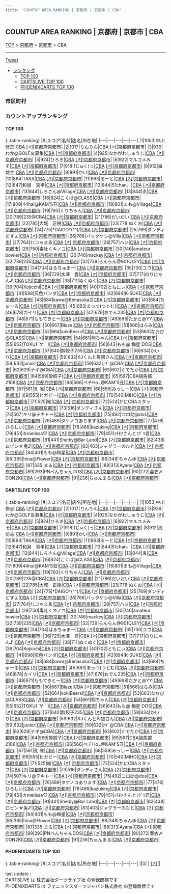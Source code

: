 ```yaml
---
title: 'COUNTUP AREA RANKING | 京都府 | 京都市 | CBA'
---
```

## COUNTUP AREA RANKING | 京都府 | 京都市 | CBA

[TOP](/darts/rank/) > [京都府](/darts/rank/京都府/) > [京都市](/darts/rank/京都府/京都市/) > CBA

___

<a href="https://twitter.com/share?ref_src=twsrc%5Etfw" data-text="COUNTUP AREA RANKING | 京都府京都市CBA" class="twitter-share-button" data-hashtags="DARTSLIVE,PHOENIXDARTS,darts,ダーツ" data-show-count="false">Tweet</a>

* [ランキング](#カウントアップランキング)
    * [TOP 100](#top-100)
    * [DARTSLIVE TOP 100](#dartslive-top-100)
    * [PHOENIXDARTS TOP 100](#phoenixdarts-top-100)

### 市区町村

<ul>

</ul>

### カウントアップランキング

#### TOP 100



{:.table-ranking}
|#|スコア|名前|店名|所在地|
|---|---|---|---|---|
|1|1053|<span class="rank-name-dl">中川 修志</span>|<a href="/darts/rank/shops/2d6b87e935e2f3265f9f3321c1147265.html">CBA</a> <a href="https://search.dartslive.com/jp/shop/2d6b87e935e2f3265f9f3321c1147265">[↗]</a>|<a href="/darts/rank/京都府/京都市">京都府京都市</a>|
|2|1017|<span class="rank-name-dl">りんりん</span>|<a href="/darts/rank/shops/2d6b87e935e2f3265f9f3321c1147265.html">CBA</a> <a href="https://search.dartslive.com/jp/shop/2d6b87e935e2f3265f9f3321c1147265">[↗]</a>|<a href="/darts/rank/京都府/京都市">京都府京都市</a>|
|3|939|<span class="rank-name-dl">わか@GOLF友募集</span>|<a href="/darts/rank/shops/2d6b87e935e2f3265f9f3321c1147265.html">CBA</a> <a href="https://search.dartslive.com/jp/shop/2d6b87e935e2f3265f9f3321c1147265">[↗]</a>|<a href="/darts/rank/京都府/京都市">京都府京都市</a>|
|4|925|<span class="rank-name-dl">なかがわしゅうじ</span>|<a href="/darts/rank/shops/2d6b87e935e2f3265f9f3321c1147265.html">CBA</a> <a href="https://search.dartslive.com/jp/shop/2d6b87e935e2f3265f9f3321c1147265">[↗]</a>|<a href="/darts/rank/京都府/京都市">京都府京都市</a>|
|5|924|<span class="rank-name-dl">ひろき</span>|<a href="/darts/rank/shops/2d6b87e935e2f3265f9f3321c1147265.html">CBA</a> <a href="https://search.dartslive.com/jp/shop/2d6b87e935e2f3265f9f3321c1147265">[↗]</a>|<a href="/darts/rank/京都府/京都市">京都府京都市</a>|
|6|922|<span class="rank-name-dl">マルコメみそ</span>|<a href="/darts/rank/shops/2d6b87e935e2f3265f9f3321c1147265.html">CBA</a> <a href="https://search.dartslive.com/jp/shop/2d6b87e935e2f3265f9f3321c1147265">[↗]</a>|<a href="/darts/rank/京都府/京都市">京都府京都市</a>|
|7|918|<span class="rank-name-dl">(じωく)っ</span>|<a href="/darts/rank/shops/2d6b87e935e2f3265f9f3321c1147265.html">CBA</a> <a href="https://search.dartslive.com/jp/shop/2d6b87e935e2f3265f9f3321c1147265">[↗]</a>|<a href="/darts/rank/京都府/京都市">京都府京都市</a>|
|8|912|<span class="rank-name-dl">海坊主</span>|<a href="/darts/rank/shops/2d6b87e935e2f3265f9f3321c1147265.html">CBA</a> <a href="https://search.dartslive.com/jp/shop/2d6b87e935e2f3265f9f3321c1147265">[↗]</a>|<a href="/darts/rank/京都府/京都市">京都府京都市</a>|
|9|891|<span class="rank-name-dl">かい</span>|<a href="/darts/rank/shops/2d6b87e935e2f3265f9f3321c1147265.html">CBA</a> <a href="https://search.dartslive.com/jp/shop/2d6b87e935e2f3265f9f3321c1147265">[↗]</a>|<a href="/darts/rank/京都府/京都市">京都府京都市</a>|
|10|864|<span class="rank-name-dl">TAKA</span>|<a href="/darts/rank/shops/2d6b87e935e2f3265f9f3321c1147265.html">CBA</a> <a href="https://search.dartslive.com/jp/shop/2d6b87e935e2f3265f9f3321c1147265">[↗]</a>|<a href="/darts/rank/京都府/京都市">京都府京都市</a>|
|11|863|<span class="rank-name-dl">るーと</span>|<a href="/darts/rank/shops/2d6b87e935e2f3265f9f3321c1147265.html">CBA</a> <a href="https://search.dartslive.com/jp/shop/2d6b87e935e2f3265f9f3321c1147265">[↗]</a>|<a href="/darts/rank/京都府/京都市">京都府京都市</a>|
|12|847|<span class="rank-name-dl">和泉　真平</span>|<a href="/darts/rank/shops/2d6b87e935e2f3265f9f3321c1147265.html">CBA</a> <a href="https://search.dartslive.com/jp/shop/2d6b87e935e2f3265f9f3321c1147265">[↗]</a>|<a href="/darts/rank/京都府/京都市">京都府京都市</a>|
|13|844|<span class="rank-name-dl">51chan。</span>|<a href="/darts/rank/shops/2d6b87e935e2f3265f9f3321c1147265.html">CBA</a> <a href="https://search.dartslive.com/jp/shop/2d6b87e935e2f3265f9f3321c1147265">[↗]</a>|<a href="/darts/rank/京都府/京都市">京都府京都市</a>|
|13|844|<span class="rank-name-dl">しろさん@Village</span>|<a href="/darts/rank/shops/2d6b87e935e2f3265f9f3321c1147265.html">CBA</a> <a href="https://search.dartslive.com/jp/shop/2d6b87e935e2f3265f9f3321c1147265">[↗]</a>|<a href="/darts/rank/京都府/京都市">京都府京都市</a>|
|13|844|<span class="rank-name-dl">ゑ</span>|<a href="/darts/rank/shops/2d6b87e935e2f3265f9f3321c1147265.html">CBA</a> <a href="https://search.dartslive.com/jp/shop/2d6b87e935e2f3265f9f3321c1147265">[↗]</a>|<a href="/darts/rank/京都府/京都市">京都府京都市</a>|
|16|824|<span class="rank-name-dl">こくば@CLASS</span>|<a href="/darts/rank/shops/2d6b87e935e2f3265f9f3321c1147265.html">CBA</a> <a href="https://search.dartslive.com/jp/shop/2d6b87e935e2f3265f9f3321c1147265">[↗]</a>|<a href="/darts/rank/京都府/京都市">京都府京都市</a>|
|17|809|<span class="rank-name-dl">44hal@KAM&#x27;S丑</span>|<a href="/darts/rank/shops/2d6b87e935e2f3265f9f3321c1147265.html">CBA</a> <a href="https://search.dartslive.com/jp/shop/2d6b87e935e2f3265f9f3321c1147265">[↗]</a>|<a href="/darts/rank/京都府/京都市">京都府京都市</a>|
|18|801|<span class="rank-name-dl">まも@Village</span>|<a href="/darts/rank/shops/2d6b87e935e2f3265f9f3321c1147265.html">CBA</a> <a href="https://search.dartslive.com/jp/shop/2d6b87e935e2f3265f9f3321c1147265">[↗]</a>|<a href="/darts/rank/京都府/京都市">京都府京都市</a>|
|19|793|<span class="rank-name-dl">くりちゃん</span>|<a href="/darts/rank/shops/2d6b87e935e2f3265f9f3321c1147265.html">CBA</a> <a href="https://search.dartslive.com/jp/shop/2d6b87e935e2f3265f9f3321c1147265">[↗]</a>|<a href="/darts/rank/京都府/京都市">京都府京都市</a>|
|20|789|<span class="rank-name-dl">235@CBA</span>|<a href="/darts/rank/shops/2d6b87e935e2f3265f9f3321c1147265.html">CBA</a> <a href="https://search.dartslive.com/jp/shop/2d6b87e935e2f3265f9f3321c1147265">[↗]</a>|<a href="/darts/rank/京都府/京都市">京都府京都市</a>|
|21|786|<span class="rank-name-dl">だいだい</span>|<a href="/darts/rank/shops/2d6b87e935e2f3265f9f3321c1147265.html">CBA</a> <a href="https://search.dartslive.com/jp/shop/2d6b87e935e2f3265f9f3321c1147265">[↗]</a>|<a href="/darts/rank/京都府/京都市">京都府京都市</a>|
|22|785|<span class="rank-name-dl">大城　正樹</span>|<a href="/darts/rank/shops/2d6b87e935e2f3265f9f3321c1147265.html">CBA</a> <a href="https://search.dartslive.com/jp/shop/2d6b87e935e2f3265f9f3321c1147265">[↗]</a>|<a href="/darts/rank/京都府/京都市">京都府京都市</a>|
|23|778|<span class="rank-name-dl">ぬくお</span>|<a href="/darts/rank/shops/2d6b87e935e2f3265f9f3321c1147265.html">CBA</a> <a href="https://search.dartslive.com/jp/shop/2d6b87e935e2f3265f9f3321c1147265">[↗]</a>|<a href="/darts/rank/京都府/京都市">京都府京都市</a>|
|24|775|<span class="rank-name-dl">†DAIGO†(^^)/</span>|<a href="/darts/rank/shops/2d6b87e935e2f3265f9f3321c1147265.html">CBA</a> <a href="https://search.dartslive.com/jp/shop/2d6b87e935e2f3265f9f3321c1147265">[↗]</a>|<a href="/darts/rank/京都府/京都市">京都府京都市</a>|
|25|769|<span class="rank-name-dl">ダンディどすぇ</span>|<a href="/darts/rank/shops/2d6b87e935e2f3265f9f3321c1147265.html">CBA</a> <a href="https://search.dartslive.com/jp/shop/2d6b87e935e2f3265f9f3321c1147265">[↗]</a>|<a href="/darts/rank/京都府/京都市">京都府京都市</a>|
|26|768|<span class="rank-name-dl">バッタケシ@Villa</span>|<a href="/darts/rank/shops/2d6b87e935e2f3265f9f3321c1147265.html">CBA</a> <a href="https://search.dartslive.com/jp/shop/2d6b87e935e2f3265f9f3321c1147265">[↗]</a>|<a href="/darts/rank/京都府/京都市">京都府京都市</a>|
|27|764|<span class="rank-name-dl">ﾅﾆ⊃ゃまゑ</span>|<a href="/darts/rank/shops/2d6b87e935e2f3265f9f3321c1147265.html">CBA</a> <a href="https://search.dartslive.com/jp/shop/2d6b87e935e2f3265f9f3321c1147265">[↗]</a>|<a href="/darts/rank/京都府/京都市">京都府京都市</a>|
|28|757|<span class="rank-name-dl">ハジ</span>|<a href="/darts/rank/shops/2d6b87e935e2f3265f9f3321c1147265.html">CBA</a> <a href="https://search.dartslive.com/jp/shop/2d6b87e935e2f3265f9f3321c1147265">[↗]</a>|<a href="/darts/rank/京都府/京都市">京都府京都市</a>|
|29|750|<span class="rank-name-dl">毒吐くキノコ</span>|<a href="/darts/rank/shops/2d6b87e935e2f3265f9f3321c1147265.html">CBA</a> <a href="https://search.dartslive.com/jp/shop/2d6b87e935e2f3265f9f3321c1147265">[↗]</a>|<a href="/darts/rank/京都府/京都市">京都府京都市</a>|
|30|746|<span class="rank-name-dl">amateur bowler</span>|<a href="/darts/rank/shops/2d6b87e935e2f3265f9f3321c1147265.html">CBA</a> <a href="https://search.dartslive.com/jp/shop/2d6b87e935e2f3265f9f3321c1147265">[↗]</a>|<a href="/darts/rank/京都府/京都市">京都府京都市</a>|
|30|746|<span class="rank-name-dl">mackey</span>|<a href="/darts/rank/shops/2d6b87e935e2f3265f9f3321c1147265.html">CBA</a> <a href="https://search.dartslive.com/jp/shop/2d6b87e935e2f3265f9f3321c1147265">[↗]</a>|<a href="/darts/rank/京都府/京都市">京都府京都市</a>|
|32|739|<span class="rank-name-dl">235</span>|<a href="/darts/rank/shops/2d6b87e935e2f3265f9f3321c1147265.html">CBA</a> <a href="https://search.dartslive.com/jp/shop/2d6b87e935e2f3265f9f3321c1147265">[↗]</a>|<a href="/darts/rank/京都府/京都市">京都府京都市</a>|
|32|739|<span class="rank-name-dl">らんらん@901QLEY</span>|<a href="/darts/rank/shops/2d6b87e935e2f3265f9f3321c1147265.html">CBA</a> <a href="https://search.dartslive.com/jp/shop/2d6b87e935e2f3265f9f3321c1147265">[↗]</a>|<a href="/darts/rank/京都府/京都市">京都府京都市</a>|
|34|734|<span class="rank-name-dl">はるちゅまー</span>|<a href="/darts/rank/shops/2d6b87e935e2f3265f9f3321c1147265.html">CBA</a> <a href="https://search.dartslive.com/jp/shop/2d6b87e935e2f3265f9f3321c1147265">[↗]</a>|<a href="/darts/rank/京都府/京都市">京都府京都市</a>|
|35|730|<span class="rank-name-dl">ユウ</span>|<a href="/darts/rank/shops/2d6b87e935e2f3265f9f3321c1147265.html">CBA</a> <a href="https://search.dartslive.com/jp/shop/2d6b87e935e2f3265f9f3321c1147265">[↗]</a>|<a href="/darts/rank/京都府/京都市">京都府京都市</a>|
|36|729|<span class="rank-name-dl">水澤　豊</span>|<a href="/darts/rank/shops/2d6b87e935e2f3265f9f3321c1147265.html">CBA</a> <a href="https://search.dartslive.com/jp/shop/2d6b87e935e2f3265f9f3321c1147265">[↗]</a>|<a href="/darts/rank/京都府/京都市">京都府京都市</a>|
|37|717|<span class="rank-name-dl">のりにゃん♪</span>|<a href="/darts/rank/shops/2d6b87e935e2f3265f9f3321c1147265.html">CBA</a> <a href="https://search.dartslive.com/jp/shop/2d6b87e935e2f3265f9f3321c1147265">[↗]</a>|<a href="/darts/rank/京都府/京都市">京都府京都市</a>|
|38|711|<span class="rank-name-dl">ぬくぬく</span>|<a href="/darts/rank/shops/2d6b87e935e2f3265f9f3321c1147265.html">CBA</a> <a href="https://search.dartslive.com/jp/shop/2d6b87e935e2f3265f9f3321c1147265">[↗]</a>|<a href="/darts/rank/京都府/京都市">京都府京都市</a>|
|39|704|<span class="rank-name-dl">Kojicchi</span>|<a href="/darts/rank/shops/2d6b87e935e2f3265f9f3321c1147265.html">CBA</a> <a href="https://search.dartslive.com/jp/shop/2d6b87e935e2f3265f9f3321c1147265">[↗]</a>|<a href="/darts/rank/京都府/京都市">京都府京都市</a>|
|40|702|<span class="rank-name-dl">ともにぃ</span>|<a href="/darts/rank/shops/2d6b87e935e2f3265f9f3321c1147265.html">CBA</a> <a href="https://search.dartslive.com/jp/shop/2d6b87e935e2f3265f9f3321c1147265">[↗]</a>|<a href="/darts/rank/京都府/京都市">京都府京都市</a>|
|41|698|<span class="rank-name-dl">灰色パンダ</span>|<a href="/darts/rank/shops/2d6b87e935e2f3265f9f3321c1147265.html">CBA</a> <a href="https://search.dartslive.com/jp/shop/2d6b87e935e2f3265f9f3321c1147265">[↗]</a>|<a href="/darts/rank/京都府/京都市">京都府京都市</a>|
|42|694|<span class="rank-name-dl">K-SUKE</span>|<a href="/darts/rank/shops/2d6b87e935e2f3265f9f3321c1147265.html">CBA</a> <a href="https://search.dartslive.com/jp/shop/2d6b87e935e2f3265f9f3321c1147265">[↗]</a>|<a href="/darts/rank/京都府/京都市">京都府京都市</a>|
|43|684|<span class="rank-name-dl">kawa@Benasuka2</span>|<a href="/darts/rank/shops/2d6b87e935e2f3265f9f3321c1147265.html">CBA</a> <a href="https://search.dartslive.com/jp/shop/2d6b87e935e2f3265f9f3321c1147265">[↗]</a>|<a href="/darts/rank/京都府/京都市">京都府京都市</a>|
|43|684|<span class="rank-name-dl">ちゅーる</span>|<a href="/darts/rank/shops/2d6b87e935e2f3265f9f3321c1147265.html">CBA</a> <a href="https://search.dartslive.com/jp/shop/2d6b87e935e2f3265f9f3321c1147265">[↗]</a>|<a href="/darts/rank/京都府/京都市">京都府京都市</a>|
|45|683|<span class="rank-name-dl">まっつ(つとむ)</span>|<a href="/darts/rank/shops/2d6b87e935e2f3265f9f3321c1147265.html">CBA</a> <a href="https://search.dartslive.com/jp/shop/2d6b87e935e2f3265f9f3321c1147265">[↗]</a>|<a href="/darts/rank/京都府/京都市">京都府京都市</a>|
|46|678|<span class="rank-name-dl">カイリ</span>|<a href="/darts/rank/shops/2d6b87e935e2f3265f9f3321c1147265.html">CBA</a> <a href="https://search.dartslive.com/jp/shop/2d6b87e935e2f3265f9f3321c1147265">[↗]</a>|<a href="/darts/rank/京都府/京都市">京都府京都市</a>|
|47|676|<span class="rank-name-dl">おでん235</span>|<a href="/darts/rank/shops/2d6b87e935e2f3265f9f3321c1147265.html">CBA</a> <a href="https://search.dartslive.com/jp/shop/2d6b87e935e2f3265f9f3321c1147265">[↗]</a>|<a href="/darts/rank/京都府/京都市">京都府京都市</a>|
|48|671|<span class="rank-name-dl">ももてきとー</span>|<a href="/darts/rank/shops/2d6b87e935e2f3265f9f3321c1147265.html">CBA</a> <a href="https://search.dartslive.com/jp/shop/2d6b87e935e2f3265f9f3321c1147265">[↗]</a>|<a href="/darts/rank/京都府/京都市">京都府京都市</a>|
|49|668|<span class="rank-name-dl">たかと@YY</span>|<a href="/darts/rank/shops/2d6b87e935e2f3265f9f3321c1147265.html">CBA</a> <a href="https://search.dartslive.com/jp/shop/2d6b87e935e2f3265f9f3321c1147265">[↗]</a>|<a href="/darts/rank/京都府/京都市">京都府京都市</a>|
|50|667|<span class="rank-name-dl">Blaze</span>|<a href="/darts/rank/shops/2d6b87e935e2f3265f9f3321c1147265.html">CBA</a> <a href="https://search.dartslive.com/jp/shop/2d6b87e935e2f3265f9f3321c1147265">[↗]</a>|<a href="/darts/rank/京都府/京都市">京都府京都市</a>|
|51|666|<span class="rank-name-dl">はらみ</span>|<a href="/darts/rank/shops/2d6b87e935e2f3265f9f3321c1147265.html">CBA</a> <a href="https://search.dartslive.com/jp/shop/2d6b87e935e2f3265f9f3321c1147265">[↗]</a>|<a href="/darts/rank/京都府/京都市">京都府京都市</a>|
|52|664|<span class="rank-name-dl">kokiBeers!</span>|<a href="/darts/rank/shops/2d6b87e935e2f3265f9f3321c1147265.html">CBA</a> <a href="https://search.dartslive.com/jp/shop/2d6b87e935e2f3265f9f3321c1147265">[↗]</a>|<a href="/darts/rank/京都府/京都市">京都府京都市</a>|
|53|663|<span class="rank-name-dl">なおぴ@CLASS</span>|<a href="/darts/rank/shops/2d6b87e935e2f3265f9f3321c1147265.html">CBA</a> <a href="https://search.dartslive.com/jp/shop/2d6b87e935e2f3265f9f3321c1147265">[↗]</a>|<a href="/darts/rank/京都府/京都市">京都府京都市</a>|
|54|661|<span class="rank-name-dl">翔ちゃん</span>|<a href="/darts/rank/shops/2d6b87e935e2f3265f9f3321c1147265.html">CBA</a> <a href="https://search.dartslive.com/jp/shop/2d6b87e935e2f3265f9f3321c1147265">[↗]</a>|<a href="/darts/rank/京都府/京都市">京都府京都市</a>|
|55|652|<span class="rank-name-dl">TOKU( ´∀｀)</span>|<a href="/darts/rank/shops/2d6b87e935e2f3265f9f3321c1147265.html">CBA</a> <a href="https://search.dartslive.com/jp/shop/2d6b87e935e2f3265f9f3321c1147265">[↗]</a>|<a href="/darts/rank/京都府/京都市">京都府京都市</a>|
|56|643|<span class="rank-name-dl">もも@ 梅星 DOS</span>|<a href="/darts/rank/shops/2d6b87e935e2f3265f9f3321c1147265.html">CBA</a> <a href="https://search.dartslive.com/jp/shop/2d6b87e935e2f3265f9f3321c1147265">[↗]</a>|<a href="/darts/rank/京都府/京都市">京都府京都市</a>|
|57|640|<span class="rank-name-dl">酔餃子235</span>|<a href="/darts/rank/shops/2d6b87e935e2f3265f9f3321c1147265.html">CBA</a> <a href="https://search.dartslive.com/jp/shop/2d6b87e935e2f3265f9f3321c1147265">[↗]</a>|<a href="/darts/rank/京都府/京都市">京都府京都市</a>|
|58|634|<span class="rank-name-dl">かいり</span>|<a href="/darts/rank/shops/2d6b87e935e2f3265f9f3321c1147265.html">CBA</a> <a href="https://search.dartslive.com/jp/shop/2d6b87e935e2f3265f9f3321c1147265">[↗]</a>|<a href="/darts/rank/京都府/京都市">京都府京都市</a>|
|59|632|<span class="rank-name-dl">KJくんと卑猥さん</span>|<a href="/darts/rank/shops/2d6b87e935e2f3265f9f3321c1147265.html">CBA</a> <a href="https://search.dartslive.com/jp/shop/2d6b87e935e2f3265f9f3321c1147265">[↗]</a>|<a href="/darts/rank/京都府/京都市">京都府京都市</a>|
|59|632|<span class="rank-name-dl">junior</span>|<a href="/darts/rank/shops/2d6b87e935e2f3265f9f3321c1147265.html">CBA</a> <a href="https://search.dartslive.com/jp/shop/2d6b87e935e2f3265f9f3321c1147265">[↗]</a>|<a href="/darts/rank/京都府/京都市">京都府京都市</a>|
|59|632|<span class="rank-name-dl">ﾅｷﾞ@CBA</span>|<a href="/darts/rank/shops/2d6b87e935e2f3265f9f3321c1147265.html">CBA</a> <a href="https://search.dartslive.com/jp/shop/2d6b87e935e2f3265f9f3321c1147265">[↗]</a>|<a href="/darts/rank/京都府/京都市">京都府京都市</a>|
|62|629|<span class="rank-name-dl">ナギ@CBA</span>|<a href="/darts/rank/shops/2d6b87e935e2f3265f9f3321c1147265.html">CBA</a> <a href="https://search.dartslive.com/jp/shop/2d6b87e935e2f3265f9f3321c1147265">[↗]</a>|<a href="/darts/rank/京都府/京都市">京都府京都市</a>|
|63|602|<span class="rank-name-dl">ぐでたか</span>|<a href="/darts/rank/shops/2d6b87e935e2f3265f9f3321c1147265.html">CBA</a> <a href="https://search.dartslive.com/jp/shop/2d6b87e935e2f3265f9f3321c1147265">[↗]</a>|<a href="/darts/rank/京都府/京都市">京都府京都市</a>|
|64|569|<span class="rank-name-dl">酔餃子</span>|<a href="/darts/rank/shops/2d6b87e935e2f3265f9f3321c1147265.html">CBA</a> <a href="https://search.dartslive.com/jp/shop/2d6b87e935e2f3265f9f3321c1147265">[↗]</a>|<a href="/darts/rank/京都府/京都市">京都府京都市</a>|
|65|567|<span class="rank-name-dl">CBA競馬部2106</span>|<a href="/darts/rank/shops/2d6b87e935e2f3265f9f3321c1147265.html">CBA</a> <a href="https://search.dartslive.com/jp/shop/2d6b87e935e2f3265f9f3321c1147265">[↗]</a>|<a href="/darts/rank/京都府/京都市">京都府京都市</a>|
|66|566|<span class="rank-name-dl">ペチHαL@KAM&#x27;S丑</span>|<a href="/darts/rank/shops/2d6b87e935e2f3265f9f3321c1147265.html">CBA</a> <a href="https://search.dartslive.com/jp/shop/2d6b87e935e2f3265f9f3321c1147265">[↗]</a>|<a href="/darts/rank/京都府/京都市">京都府京都市</a>|
|67|561|<span class="rank-name-dl">孔 雀</span>|<a href="/darts/rank/shops/2d6b87e935e2f3265f9f3321c1147265.html">CBA</a> <a href="https://search.dartslive.com/jp/shop/2d6b87e935e2f3265f9f3321c1147265">[↗]</a>|<a href="/darts/rank/京都府/京都市">京都府京都市</a>|
|68|559|<span class="rank-name-dl">みっしー</span>|<a href="/darts/rank/shops/2d6b87e935e2f3265f9f3321c1147265.html">CBA</a> <a href="https://search.dartslive.com/jp/shop/2d6b87e935e2f3265f9f3321c1147265">[↗]</a>|<a href="/darts/rank/京都府/京都市">京都府京都市</a>|
|69|555|<span class="rank-name-dl">ヒガピー</span>|<a href="/darts/rank/shops/2d6b87e935e2f3265f9f3321c1147265.html">CBA</a> <a href="https://search.dartslive.com/jp/shop/2d6b87e935e2f3265f9f3321c1147265">[↗]</a>|<a href="/darts/rank/京都府/京都市">京都府京都市</a>|
|70|540|<span class="rank-name-dl">MIHO</span>|<a href="/darts/rank/shops/2d6b87e935e2f3265f9f3321c1147265.html">CBA</a> <a href="https://search.dartslive.com/jp/shop/2d6b87e935e2f3265f9f3321c1147265">[↗]</a>|<a href="/darts/rank/京都府/京都市">京都府京都市</a>|
|71|525|<span class="rank-name-dl">絵</span>|<a href="/darts/rank/shops/2d6b87e935e2f3265f9f3321c1147265.html">CBA</a> <a href="https://search.dartslive.com/jp/shop/2d6b87e935e2f3265f9f3321c1147265">[↗]</a>|<a href="/darts/rank/京都府/京都市">京都府京都市</a>|
|72|524|<span class="rank-name-dl">かにCBAスタッフ</span>|<a href="/darts/rank/shops/2d6b87e935e2f3265f9f3321c1147265.html">CBA</a> <a href="https://search.dartslive.com/jp/shop/2d6b87e935e2f3265f9f3321c1147265">[↗]</a>|<a href="/darts/rank/京都府/京都市">京都府京都市</a>|
|73|516|<span class="rank-name-dl">ダンディさん</span>|<a href="/darts/rank/shops/2d6b87e935e2f3265f9f3321c1147265.html">CBA</a> <a href="https://search.dartslive.com/jp/shop/2d6b87e935e2f3265f9f3321c1147265">[↗]</a>|<a href="/darts/rank/京都府/京都市">京都府京都市</a>|
|74|507|<span class="rank-name-dl">キリ@テキトー</span>|<a href="/darts/rank/shops/2d6b87e935e2f3265f9f3321c1147265.html">CBA</a> <a href="https://search.dartslive.com/jp/shop/2d6b87e935e2f3265f9f3321c1147265">[↗]</a>|<a href="/darts/rank/京都府/京都市">京都府京都市</a>|
|75|492|<span class="rank-name-dl">コロ助@dos</span>|<a href="/darts/rank/shops/2d6b87e935e2f3265f9f3321c1147265.html">CBA</a> <a href="https://search.dartslive.com/jp/shop/2d6b87e935e2f3265f9f3321c1147265">[↗]</a>|<a href="/darts/rank/京都府/京都市">京都府京都市</a>|
|76|489|<span class="rank-name-dl">タケノコあります</span>|<a href="/darts/rank/shops/2d6b87e935e2f3265f9f3321c1147265.html">CBA</a> <a href="https://search.dartslive.com/jp/shop/2d6b87e935e2f3265f9f3321c1147265">[↗]</a>|<a href="/darts/rank/京都府/京都市">京都府京都市</a>|
|77|476|<span class="rank-name-dl">ひろしぃ</span>|<a href="/darts/rank/shops/2d6b87e935e2f3265f9f3321c1147265.html">CBA</a> <a href="https://search.dartslive.com/jp/shop/2d6b87e935e2f3265f9f3321c1147265">[↗]</a>|<a href="/darts/rank/京都府/京都市">京都府京都市</a>|
|78|466|<span class="rank-name-dl">kazuking</span>|<a href="/darts/rank/shops/2d6b87e935e2f3265f9f3321c1147265.html">CBA</a> <a href="https://search.dartslive.com/jp/shop/2d6b87e935e2f3265f9f3321c1147265">[↗]</a>|<a href="/darts/rank/京都府/京都市">京都府京都市</a>|
|79|451|<span class="rank-name-dl">☆melissa♡</span>|<a href="/darts/rank/shops/2d6b87e935e2f3265f9f3321c1147265.html">CBA</a> <a href="https://search.dartslive.com/jp/shop/2d6b87e935e2f3265f9f3321c1147265">[↗]</a>|<a href="/darts/rank/京都府/京都市">京都府京都市</a>|
|79|451|<span class="rank-name-dl">ｲﾁﾓﾂさんとﾌｸﾞﾘ君</span>|<a href="/darts/rank/shops/2d6b87e935e2f3265f9f3321c1147265.html">CBA</a> <a href="https://search.dartslive.com/jp/shop/2d6b87e935e2f3265f9f3321c1147265">[↗]</a>|<a href="/darts/rank/京都府/京都市">京都府京都市</a>|
|81|441|<span class="rank-name-dl">Shelby@Bar Land</span>|<a href="/darts/rank/shops/2d6b87e935e2f3265f9f3321c1147265.html">CBA</a> <a href="https://search.dartslive.com/jp/shop/2d6b87e935e2f3265f9f3321c1147265">[↗]</a>|<a href="/darts/rank/京都府/京都市">京都府京都市</a>|
|82|438|<span class="rank-name-dl">ロビン☆兎♪</span>|<a href="/darts/rank/shops/2d6b87e935e2f3265f9f3321c1147265.html">CBA</a> <a href="https://search.dartslive.com/jp/shop/2d6b87e935e2f3265f9f3321c1147265">[↗]</a>|<a href="/darts/rank/京都府/京都市">京都府京都市</a>|
|83|403|<span class="rank-name-dl">ジャグラーのひと</span>|<a href="/darts/rank/shops/2d6b87e935e2f3265f9f3321c1147265.html">CBA</a> <a href="https://search.dartslive.com/jp/shop/2d6b87e935e2f3265f9f3321c1147265">[↗]</a>|<a href="/darts/rank/京都府/京都市">京都府京都市</a>|
|84|401|<span class="rank-name-dl">もも@梅星</span>|<a href="/darts/rank/shops/2d6b87e935e2f3265f9f3321c1147265.html">CBA</a> <a href="https://search.dartslive.com/jp/shop/2d6b87e935e2f3265f9f3321c1147265">[↗]</a>|<a href="/darts/rank/京都府/京都市">京都府京都市</a>|
|85|365|<span class="rank-name-dl">hina@Flower</span>|<a href="/darts/rank/shops/2d6b87e935e2f3265f9f3321c1147265.html">CBA</a> <a href="https://search.dartslive.com/jp/shop/2d6b87e935e2f3265f9f3321c1147265">[↗]</a>|<a href="/darts/rank/京都府/京都市">京都府京都市</a>|
|86|348|<span class="rank-name-dl">ちゃんゆ</span>|<a href="/darts/rank/shops/2d6b87e935e2f3265f9f3321c1147265.html">CBA</a> <a href="https://search.dartslive.com/jp/shop/2d6b87e935e2f3265f9f3321c1147265">[↗]</a>|<a href="/darts/rank/京都府/京都市">京都府京都市</a>|
|87|335|<span class="rank-name-dl">まる</span>|<a href="/darts/rank/shops/2d6b87e935e2f3265f9f3321c1147265.html">CBA</a> <a href="https://search.dartslive.com/jp/shop/2d6b87e935e2f3265f9f3321c1147265">[↗]</a>|<a href="/darts/rank/京都府/京都市">京都府京都市</a>|
|88|313|<span class="rank-name-dl">Ayana</span>|<a href="/darts/rank/shops/2d6b87e935e2f3265f9f3321c1147265.html">CBA</a> <a href="https://search.dartslive.com/jp/shop/2d6b87e935e2f3265f9f3321c1147265">[↗]</a>|<a href="/darts/rank/京都府/京都市">京都府京都市</a>|
|89|293|<span class="rank-name-dl">PNぺんちゃんDOS</span>|<a href="/darts/rank/shops/2d6b87e935e2f3265f9f3321c1147265.html">CBA</a> <a href="https://search.dartslive.com/jp/shop/2d6b87e935e2f3265f9f3321c1147265">[↗]</a>|<a href="/darts/rank/京都府/京都市">京都府京都市</a>|
|90|272|<span class="rank-name-dl">亜衣〆DON2KI</span>|<a href="/darts/rank/shops/2d6b87e935e2f3265f9f3321c1147265.html">CBA</a> <a href="https://search.dartslive.com/jp/shop/2d6b87e935e2f3265f9f3321c1147265">[↗]</a>|<a href="/darts/rank/京都府/京都市">京都府京都市</a>|
|91|236|<span class="rank-name-dl">ちゅんまる</span>|<a href="/darts/rank/shops/2d6b87e935e2f3265f9f3321c1147265.html">CBA</a> <a href="https://search.dartslive.com/jp/shop/2d6b87e935e2f3265f9f3321c1147265">[↗]</a>|<a href="/darts/rank/京都府/京都市">京都府京都市</a>|


#### DARTSLIVE TOP 100



{:.table-ranking}
|#|スコア|名前|店名|所在地|
|---|---|---|---|---|
|1|1053|<span class="rank-name-dl">中川 修志</span>|<a href="/darts/rank/shops/2d6b87e935e2f3265f9f3321c1147265.html">CBA</a> <a href="https://search.dartslive.com/jp/shop/2d6b87e935e2f3265f9f3321c1147265">[↗]</a>|<a href="/darts/rank/京都府/京都市">京都府京都市</a>|
|2|1017|<span class="rank-name-dl">りんりん</span>|<a href="/darts/rank/shops/2d6b87e935e2f3265f9f3321c1147265.html">CBA</a> <a href="https://search.dartslive.com/jp/shop/2d6b87e935e2f3265f9f3321c1147265">[↗]</a>|<a href="/darts/rank/京都府/京都市">京都府京都市</a>|
|3|939|<span class="rank-name-dl">わか@GOLF友募集</span>|<a href="/darts/rank/shops/2d6b87e935e2f3265f9f3321c1147265.html">CBA</a> <a href="https://search.dartslive.com/jp/shop/2d6b87e935e2f3265f9f3321c1147265">[↗]</a>|<a href="/darts/rank/京都府/京都市">京都府京都市</a>|
|4|925|<span class="rank-name-dl">なかがわしゅうじ</span>|<a href="/darts/rank/shops/2d6b87e935e2f3265f9f3321c1147265.html">CBA</a> <a href="https://search.dartslive.com/jp/shop/2d6b87e935e2f3265f9f3321c1147265">[↗]</a>|<a href="/darts/rank/京都府/京都市">京都府京都市</a>|
|5|924|<span class="rank-name-dl">ひろき</span>|<a href="/darts/rank/shops/2d6b87e935e2f3265f9f3321c1147265.html">CBA</a> <a href="https://search.dartslive.com/jp/shop/2d6b87e935e2f3265f9f3321c1147265">[↗]</a>|<a href="/darts/rank/京都府/京都市">京都府京都市</a>|
|6|922|<span class="rank-name-dl">マルコメみそ</span>|<a href="/darts/rank/shops/2d6b87e935e2f3265f9f3321c1147265.html">CBA</a> <a href="https://search.dartslive.com/jp/shop/2d6b87e935e2f3265f9f3321c1147265">[↗]</a>|<a href="/darts/rank/京都府/京都市">京都府京都市</a>|
|7|918|<span class="rank-name-dl">(じωく)っ</span>|<a href="/darts/rank/shops/2d6b87e935e2f3265f9f3321c1147265.html">CBA</a> <a href="https://search.dartslive.com/jp/shop/2d6b87e935e2f3265f9f3321c1147265">[↗]</a>|<a href="/darts/rank/京都府/京都市">京都府京都市</a>|
|8|912|<span class="rank-name-dl">海坊主</span>|<a href="/darts/rank/shops/2d6b87e935e2f3265f9f3321c1147265.html">CBA</a> <a href="https://search.dartslive.com/jp/shop/2d6b87e935e2f3265f9f3321c1147265">[↗]</a>|<a href="/darts/rank/京都府/京都市">京都府京都市</a>|
|9|891|<span class="rank-name-dl">かい</span>|<a href="/darts/rank/shops/2d6b87e935e2f3265f9f3321c1147265.html">CBA</a> <a href="https://search.dartslive.com/jp/shop/2d6b87e935e2f3265f9f3321c1147265">[↗]</a>|<a href="/darts/rank/京都府/京都市">京都府京都市</a>|
|10|864|<span class="rank-name-dl">TAKA</span>|<a href="/darts/rank/shops/2d6b87e935e2f3265f9f3321c1147265.html">CBA</a> <a href="https://search.dartslive.com/jp/shop/2d6b87e935e2f3265f9f3321c1147265">[↗]</a>|<a href="/darts/rank/京都府/京都市">京都府京都市</a>|
|11|863|<span class="rank-name-dl">るーと</span>|<a href="/darts/rank/shops/2d6b87e935e2f3265f9f3321c1147265.html">CBA</a> <a href="https://search.dartslive.com/jp/shop/2d6b87e935e2f3265f9f3321c1147265">[↗]</a>|<a href="/darts/rank/京都府/京都市">京都府京都市</a>|
|12|847|<span class="rank-name-dl">和泉　真平</span>|<a href="/darts/rank/shops/2d6b87e935e2f3265f9f3321c1147265.html">CBA</a> <a href="https://search.dartslive.com/jp/shop/2d6b87e935e2f3265f9f3321c1147265">[↗]</a>|<a href="/darts/rank/京都府/京都市">京都府京都市</a>|
|13|844|<span class="rank-name-dl">51chan。</span>|<a href="/darts/rank/shops/2d6b87e935e2f3265f9f3321c1147265.html">CBA</a> <a href="https://search.dartslive.com/jp/shop/2d6b87e935e2f3265f9f3321c1147265">[↗]</a>|<a href="/darts/rank/京都府/京都市">京都府京都市</a>|
|13|844|<span class="rank-name-dl">しろさん@Village</span>|<a href="/darts/rank/shops/2d6b87e935e2f3265f9f3321c1147265.html">CBA</a> <a href="https://search.dartslive.com/jp/shop/2d6b87e935e2f3265f9f3321c1147265">[↗]</a>|<a href="/darts/rank/京都府/京都市">京都府京都市</a>|
|13|844|<span class="rank-name-dl">ゑ</span>|<a href="/darts/rank/shops/2d6b87e935e2f3265f9f3321c1147265.html">CBA</a> <a href="https://search.dartslive.com/jp/shop/2d6b87e935e2f3265f9f3321c1147265">[↗]</a>|<a href="/darts/rank/京都府/京都市">京都府京都市</a>|
|16|824|<span class="rank-name-dl">こくば@CLASS</span>|<a href="/darts/rank/shops/2d6b87e935e2f3265f9f3321c1147265.html">CBA</a> <a href="https://search.dartslive.com/jp/shop/2d6b87e935e2f3265f9f3321c1147265">[↗]</a>|<a href="/darts/rank/京都府/京都市">京都府京都市</a>|
|17|809|<span class="rank-name-dl">44hal@KAM&#x27;S丑</span>|<a href="/darts/rank/shops/2d6b87e935e2f3265f9f3321c1147265.html">CBA</a> <a href="https://search.dartslive.com/jp/shop/2d6b87e935e2f3265f9f3321c1147265">[↗]</a>|<a href="/darts/rank/京都府/京都市">京都府京都市</a>|
|18|801|<span class="rank-name-dl">まも@Village</span>|<a href="/darts/rank/shops/2d6b87e935e2f3265f9f3321c1147265.html">CBA</a> <a href="https://search.dartslive.com/jp/shop/2d6b87e935e2f3265f9f3321c1147265">[↗]</a>|<a href="/darts/rank/京都府/京都市">京都府京都市</a>|
|19|793|<span class="rank-name-dl">くりちゃん</span>|<a href="/darts/rank/shops/2d6b87e935e2f3265f9f3321c1147265.html">CBA</a> <a href="https://search.dartslive.com/jp/shop/2d6b87e935e2f3265f9f3321c1147265">[↗]</a>|<a href="/darts/rank/京都府/京都市">京都府京都市</a>|
|20|789|<span class="rank-name-dl">235@CBA</span>|<a href="/darts/rank/shops/2d6b87e935e2f3265f9f3321c1147265.html">CBA</a> <a href="https://search.dartslive.com/jp/shop/2d6b87e935e2f3265f9f3321c1147265">[↗]</a>|<a href="/darts/rank/京都府/京都市">京都府京都市</a>|
|21|786|<span class="rank-name-dl">だいだい</span>|<a href="/darts/rank/shops/2d6b87e935e2f3265f9f3321c1147265.html">CBA</a> <a href="https://search.dartslive.com/jp/shop/2d6b87e935e2f3265f9f3321c1147265">[↗]</a>|<a href="/darts/rank/京都府/京都市">京都府京都市</a>|
|22|785|<span class="rank-name-dl">大城　正樹</span>|<a href="/darts/rank/shops/2d6b87e935e2f3265f9f3321c1147265.html">CBA</a> <a href="https://search.dartslive.com/jp/shop/2d6b87e935e2f3265f9f3321c1147265">[↗]</a>|<a href="/darts/rank/京都府/京都市">京都府京都市</a>|
|23|778|<span class="rank-name-dl">ぬくお</span>|<a href="/darts/rank/shops/2d6b87e935e2f3265f9f3321c1147265.html">CBA</a> <a href="https://search.dartslive.com/jp/shop/2d6b87e935e2f3265f9f3321c1147265">[↗]</a>|<a href="/darts/rank/京都府/京都市">京都府京都市</a>|
|24|775|<span class="rank-name-dl">†DAIGO†(^^)/</span>|<a href="/darts/rank/shops/2d6b87e935e2f3265f9f3321c1147265.html">CBA</a> <a href="https://search.dartslive.com/jp/shop/2d6b87e935e2f3265f9f3321c1147265">[↗]</a>|<a href="/darts/rank/京都府/京都市">京都府京都市</a>|
|25|769|<span class="rank-name-dl">ダンディどすぇ</span>|<a href="/darts/rank/shops/2d6b87e935e2f3265f9f3321c1147265.html">CBA</a> <a href="https://search.dartslive.com/jp/shop/2d6b87e935e2f3265f9f3321c1147265">[↗]</a>|<a href="/darts/rank/京都府/京都市">京都府京都市</a>|
|26|768|<span class="rank-name-dl">バッタケシ@Villa</span>|<a href="/darts/rank/shops/2d6b87e935e2f3265f9f3321c1147265.html">CBA</a> <a href="https://search.dartslive.com/jp/shop/2d6b87e935e2f3265f9f3321c1147265">[↗]</a>|<a href="/darts/rank/京都府/京都市">京都府京都市</a>|
|27|764|<span class="rank-name-dl">ﾅﾆ⊃ゃまゑ</span>|<a href="/darts/rank/shops/2d6b87e935e2f3265f9f3321c1147265.html">CBA</a> <a href="https://search.dartslive.com/jp/shop/2d6b87e935e2f3265f9f3321c1147265">[↗]</a>|<a href="/darts/rank/京都府/京都市">京都府京都市</a>|
|28|757|<span class="rank-name-dl">ハジ</span>|<a href="/darts/rank/shops/2d6b87e935e2f3265f9f3321c1147265.html">CBA</a> <a href="https://search.dartslive.com/jp/shop/2d6b87e935e2f3265f9f3321c1147265">[↗]</a>|<a href="/darts/rank/京都府/京都市">京都府京都市</a>|
|29|750|<span class="rank-name-dl">毒吐くキノコ</span>|<a href="/darts/rank/shops/2d6b87e935e2f3265f9f3321c1147265.html">CBA</a> <a href="https://search.dartslive.com/jp/shop/2d6b87e935e2f3265f9f3321c1147265">[↗]</a>|<a href="/darts/rank/京都府/京都市">京都府京都市</a>|
|30|746|<span class="rank-name-dl">amateur bowler</span>|<a href="/darts/rank/shops/2d6b87e935e2f3265f9f3321c1147265.html">CBA</a> <a href="https://search.dartslive.com/jp/shop/2d6b87e935e2f3265f9f3321c1147265">[↗]</a>|<a href="/darts/rank/京都府/京都市">京都府京都市</a>|
|30|746|<span class="rank-name-dl">mackey</span>|<a href="/darts/rank/shops/2d6b87e935e2f3265f9f3321c1147265.html">CBA</a> <a href="https://search.dartslive.com/jp/shop/2d6b87e935e2f3265f9f3321c1147265">[↗]</a>|<a href="/darts/rank/京都府/京都市">京都府京都市</a>|
|32|739|<span class="rank-name-dl">235</span>|<a href="/darts/rank/shops/2d6b87e935e2f3265f9f3321c1147265.html">CBA</a> <a href="https://search.dartslive.com/jp/shop/2d6b87e935e2f3265f9f3321c1147265">[↗]</a>|<a href="/darts/rank/京都府/京都市">京都府京都市</a>|
|32|739|<span class="rank-name-dl">らんらん@901QLEY</span>|<a href="/darts/rank/shops/2d6b87e935e2f3265f9f3321c1147265.html">CBA</a> <a href="https://search.dartslive.com/jp/shop/2d6b87e935e2f3265f9f3321c1147265">[↗]</a>|<a href="/darts/rank/京都府/京都市">京都府京都市</a>|
|34|734|<span class="rank-name-dl">はるちゅまー</span>|<a href="/darts/rank/shops/2d6b87e935e2f3265f9f3321c1147265.html">CBA</a> <a href="https://search.dartslive.com/jp/shop/2d6b87e935e2f3265f9f3321c1147265">[↗]</a>|<a href="/darts/rank/京都府/京都市">京都府京都市</a>|
|35|730|<span class="rank-name-dl">ユウ</span>|<a href="/darts/rank/shops/2d6b87e935e2f3265f9f3321c1147265.html">CBA</a> <a href="https://search.dartslive.com/jp/shop/2d6b87e935e2f3265f9f3321c1147265">[↗]</a>|<a href="/darts/rank/京都府/京都市">京都府京都市</a>|
|36|729|<span class="rank-name-dl">水澤　豊</span>|<a href="/darts/rank/shops/2d6b87e935e2f3265f9f3321c1147265.html">CBA</a> <a href="https://search.dartslive.com/jp/shop/2d6b87e935e2f3265f9f3321c1147265">[↗]</a>|<a href="/darts/rank/京都府/京都市">京都府京都市</a>|
|37|717|<span class="rank-name-dl">のりにゃん♪</span>|<a href="/darts/rank/shops/2d6b87e935e2f3265f9f3321c1147265.html">CBA</a> <a href="https://search.dartslive.com/jp/shop/2d6b87e935e2f3265f9f3321c1147265">[↗]</a>|<a href="/darts/rank/京都府/京都市">京都府京都市</a>|
|38|711|<span class="rank-name-dl">ぬくぬく</span>|<a href="/darts/rank/shops/2d6b87e935e2f3265f9f3321c1147265.html">CBA</a> <a href="https://search.dartslive.com/jp/shop/2d6b87e935e2f3265f9f3321c1147265">[↗]</a>|<a href="/darts/rank/京都府/京都市">京都府京都市</a>|
|39|704|<span class="rank-name-dl">Kojicchi</span>|<a href="/darts/rank/shops/2d6b87e935e2f3265f9f3321c1147265.html">CBA</a> <a href="https://search.dartslive.com/jp/shop/2d6b87e935e2f3265f9f3321c1147265">[↗]</a>|<a href="/darts/rank/京都府/京都市">京都府京都市</a>|
|40|702|<span class="rank-name-dl">ともにぃ</span>|<a href="/darts/rank/shops/2d6b87e935e2f3265f9f3321c1147265.html">CBA</a> <a href="https://search.dartslive.com/jp/shop/2d6b87e935e2f3265f9f3321c1147265">[↗]</a>|<a href="/darts/rank/京都府/京都市">京都府京都市</a>|
|41|698|<span class="rank-name-dl">灰色パンダ</span>|<a href="/darts/rank/shops/2d6b87e935e2f3265f9f3321c1147265.html">CBA</a> <a href="https://search.dartslive.com/jp/shop/2d6b87e935e2f3265f9f3321c1147265">[↗]</a>|<a href="/darts/rank/京都府/京都市">京都府京都市</a>|
|42|694|<span class="rank-name-dl">K-SUKE</span>|<a href="/darts/rank/shops/2d6b87e935e2f3265f9f3321c1147265.html">CBA</a> <a href="https://search.dartslive.com/jp/shop/2d6b87e935e2f3265f9f3321c1147265">[↗]</a>|<a href="/darts/rank/京都府/京都市">京都府京都市</a>|
|43|684|<span class="rank-name-dl">kawa@Benasuka2</span>|<a href="/darts/rank/shops/2d6b87e935e2f3265f9f3321c1147265.html">CBA</a> <a href="https://search.dartslive.com/jp/shop/2d6b87e935e2f3265f9f3321c1147265">[↗]</a>|<a href="/darts/rank/京都府/京都市">京都府京都市</a>|
|43|684|<span class="rank-name-dl">ちゅーる</span>|<a href="/darts/rank/shops/2d6b87e935e2f3265f9f3321c1147265.html">CBA</a> <a href="https://search.dartslive.com/jp/shop/2d6b87e935e2f3265f9f3321c1147265">[↗]</a>|<a href="/darts/rank/京都府/京都市">京都府京都市</a>|
|45|683|<span class="rank-name-dl">まっつ(つとむ)</span>|<a href="/darts/rank/shops/2d6b87e935e2f3265f9f3321c1147265.html">CBA</a> <a href="https://search.dartslive.com/jp/shop/2d6b87e935e2f3265f9f3321c1147265">[↗]</a>|<a href="/darts/rank/京都府/京都市">京都府京都市</a>|
|46|678|<span class="rank-name-dl">カイリ</span>|<a href="/darts/rank/shops/2d6b87e935e2f3265f9f3321c1147265.html">CBA</a> <a href="https://search.dartslive.com/jp/shop/2d6b87e935e2f3265f9f3321c1147265">[↗]</a>|<a href="/darts/rank/京都府/京都市">京都府京都市</a>|
|47|676|<span class="rank-name-dl">おでん235</span>|<a href="/darts/rank/shops/2d6b87e935e2f3265f9f3321c1147265.html">CBA</a> <a href="https://search.dartslive.com/jp/shop/2d6b87e935e2f3265f9f3321c1147265">[↗]</a>|<a href="/darts/rank/京都府/京都市">京都府京都市</a>|
|48|671|<span class="rank-name-dl">ももてきとー</span>|<a href="/darts/rank/shops/2d6b87e935e2f3265f9f3321c1147265.html">CBA</a> <a href="https://search.dartslive.com/jp/shop/2d6b87e935e2f3265f9f3321c1147265">[↗]</a>|<a href="/darts/rank/京都府/京都市">京都府京都市</a>|
|49|668|<span class="rank-name-dl">たかと@YY</span>|<a href="/darts/rank/shops/2d6b87e935e2f3265f9f3321c1147265.html">CBA</a> <a href="https://search.dartslive.com/jp/shop/2d6b87e935e2f3265f9f3321c1147265">[↗]</a>|<a href="/darts/rank/京都府/京都市">京都府京都市</a>|
|50|667|<span class="rank-name-dl">Blaze</span>|<a href="/darts/rank/shops/2d6b87e935e2f3265f9f3321c1147265.html">CBA</a> <a href="https://search.dartslive.com/jp/shop/2d6b87e935e2f3265f9f3321c1147265">[↗]</a>|<a href="/darts/rank/京都府/京都市">京都府京都市</a>|
|51|666|<span class="rank-name-dl">はらみ</span>|<a href="/darts/rank/shops/2d6b87e935e2f3265f9f3321c1147265.html">CBA</a> <a href="https://search.dartslive.com/jp/shop/2d6b87e935e2f3265f9f3321c1147265">[↗]</a>|<a href="/darts/rank/京都府/京都市">京都府京都市</a>|
|52|664|<span class="rank-name-dl">kokiBeers!</span>|<a href="/darts/rank/shops/2d6b87e935e2f3265f9f3321c1147265.html">CBA</a> <a href="https://search.dartslive.com/jp/shop/2d6b87e935e2f3265f9f3321c1147265">[↗]</a>|<a href="/darts/rank/京都府/京都市">京都府京都市</a>|
|53|663|<span class="rank-name-dl">なおぴ@CLASS</span>|<a href="/darts/rank/shops/2d6b87e935e2f3265f9f3321c1147265.html">CBA</a> <a href="https://search.dartslive.com/jp/shop/2d6b87e935e2f3265f9f3321c1147265">[↗]</a>|<a href="/darts/rank/京都府/京都市">京都府京都市</a>|
|54|661|<span class="rank-name-dl">翔ちゃん</span>|<a href="/darts/rank/shops/2d6b87e935e2f3265f9f3321c1147265.html">CBA</a> <a href="https://search.dartslive.com/jp/shop/2d6b87e935e2f3265f9f3321c1147265">[↗]</a>|<a href="/darts/rank/京都府/京都市">京都府京都市</a>|
|55|652|<span class="rank-name-dl">TOKU( ´∀｀)</span>|<a href="/darts/rank/shops/2d6b87e935e2f3265f9f3321c1147265.html">CBA</a> <a href="https://search.dartslive.com/jp/shop/2d6b87e935e2f3265f9f3321c1147265">[↗]</a>|<a href="/darts/rank/京都府/京都市">京都府京都市</a>|
|56|643|<span class="rank-name-dl">もも@ 梅星 DOS</span>|<a href="/darts/rank/shops/2d6b87e935e2f3265f9f3321c1147265.html">CBA</a> <a href="https://search.dartslive.com/jp/shop/2d6b87e935e2f3265f9f3321c1147265">[↗]</a>|<a href="/darts/rank/京都府/京都市">京都府京都市</a>|
|57|640|<span class="rank-name-dl">酔餃子235</span>|<a href="/darts/rank/shops/2d6b87e935e2f3265f9f3321c1147265.html">CBA</a> <a href="https://search.dartslive.com/jp/shop/2d6b87e935e2f3265f9f3321c1147265">[↗]</a>|<a href="/darts/rank/京都府/京都市">京都府京都市</a>|
|58|634|<span class="rank-name-dl">かいり</span>|<a href="/darts/rank/shops/2d6b87e935e2f3265f9f3321c1147265.html">CBA</a> <a href="https://search.dartslive.com/jp/shop/2d6b87e935e2f3265f9f3321c1147265">[↗]</a>|<a href="/darts/rank/京都府/京都市">京都府京都市</a>|
|59|632|<span class="rank-name-dl">KJくんと卑猥さん</span>|<a href="/darts/rank/shops/2d6b87e935e2f3265f9f3321c1147265.html">CBA</a> <a href="https://search.dartslive.com/jp/shop/2d6b87e935e2f3265f9f3321c1147265">[↗]</a>|<a href="/darts/rank/京都府/京都市">京都府京都市</a>|
|59|632|<span class="rank-name-dl">junior</span>|<a href="/darts/rank/shops/2d6b87e935e2f3265f9f3321c1147265.html">CBA</a> <a href="https://search.dartslive.com/jp/shop/2d6b87e935e2f3265f9f3321c1147265">[↗]</a>|<a href="/darts/rank/京都府/京都市">京都府京都市</a>|
|59|632|<span class="rank-name-dl">ﾅｷﾞ@CBA</span>|<a href="/darts/rank/shops/2d6b87e935e2f3265f9f3321c1147265.html">CBA</a> <a href="https://search.dartslive.com/jp/shop/2d6b87e935e2f3265f9f3321c1147265">[↗]</a>|<a href="/darts/rank/京都府/京都市">京都府京都市</a>|
|62|629|<span class="rank-name-dl">ナギ@CBA</span>|<a href="/darts/rank/shops/2d6b87e935e2f3265f9f3321c1147265.html">CBA</a> <a href="https://search.dartslive.com/jp/shop/2d6b87e935e2f3265f9f3321c1147265">[↗]</a>|<a href="/darts/rank/京都府/京都市">京都府京都市</a>|
|63|602|<span class="rank-name-dl">ぐでたか</span>|<a href="/darts/rank/shops/2d6b87e935e2f3265f9f3321c1147265.html">CBA</a> <a href="https://search.dartslive.com/jp/shop/2d6b87e935e2f3265f9f3321c1147265">[↗]</a>|<a href="/darts/rank/京都府/京都市">京都府京都市</a>|
|64|569|<span class="rank-name-dl">酔餃子</span>|<a href="/darts/rank/shops/2d6b87e935e2f3265f9f3321c1147265.html">CBA</a> <a href="https://search.dartslive.com/jp/shop/2d6b87e935e2f3265f9f3321c1147265">[↗]</a>|<a href="/darts/rank/京都府/京都市">京都府京都市</a>|
|65|567|<span class="rank-name-dl">CBA競馬部2106</span>|<a href="/darts/rank/shops/2d6b87e935e2f3265f9f3321c1147265.html">CBA</a> <a href="https://search.dartslive.com/jp/shop/2d6b87e935e2f3265f9f3321c1147265">[↗]</a>|<a href="/darts/rank/京都府/京都市">京都府京都市</a>|
|66|566|<span class="rank-name-dl">ペチHαL@KAM&#x27;S丑</span>|<a href="/darts/rank/shops/2d6b87e935e2f3265f9f3321c1147265.html">CBA</a> <a href="https://search.dartslive.com/jp/shop/2d6b87e935e2f3265f9f3321c1147265">[↗]</a>|<a href="/darts/rank/京都府/京都市">京都府京都市</a>|
|67|561|<span class="rank-name-dl">孔 雀</span>|<a href="/darts/rank/shops/2d6b87e935e2f3265f9f3321c1147265.html">CBA</a> <a href="https://search.dartslive.com/jp/shop/2d6b87e935e2f3265f9f3321c1147265">[↗]</a>|<a href="/darts/rank/京都府/京都市">京都府京都市</a>|
|68|559|<span class="rank-name-dl">みっしー</span>|<a href="/darts/rank/shops/2d6b87e935e2f3265f9f3321c1147265.html">CBA</a> <a href="https://search.dartslive.com/jp/shop/2d6b87e935e2f3265f9f3321c1147265">[↗]</a>|<a href="/darts/rank/京都府/京都市">京都府京都市</a>|
|69|555|<span class="rank-name-dl">ヒガピー</span>|<a href="/darts/rank/shops/2d6b87e935e2f3265f9f3321c1147265.html">CBA</a> <a href="https://search.dartslive.com/jp/shop/2d6b87e935e2f3265f9f3321c1147265">[↗]</a>|<a href="/darts/rank/京都府/京都市">京都府京都市</a>|
|70|540|<span class="rank-name-dl">MIHO</span>|<a href="/darts/rank/shops/2d6b87e935e2f3265f9f3321c1147265.html">CBA</a> <a href="https://search.dartslive.com/jp/shop/2d6b87e935e2f3265f9f3321c1147265">[↗]</a>|<a href="/darts/rank/京都府/京都市">京都府京都市</a>|
|71|525|<span class="rank-name-dl">絵</span>|<a href="/darts/rank/shops/2d6b87e935e2f3265f9f3321c1147265.html">CBA</a> <a href="https://search.dartslive.com/jp/shop/2d6b87e935e2f3265f9f3321c1147265">[↗]</a>|<a href="/darts/rank/京都府/京都市">京都府京都市</a>|
|72|524|<span class="rank-name-dl">かにCBAスタッフ</span>|<a href="/darts/rank/shops/2d6b87e935e2f3265f9f3321c1147265.html">CBA</a> <a href="https://search.dartslive.com/jp/shop/2d6b87e935e2f3265f9f3321c1147265">[↗]</a>|<a href="/darts/rank/京都府/京都市">京都府京都市</a>|
|73|516|<span class="rank-name-dl">ダンディさん</span>|<a href="/darts/rank/shops/2d6b87e935e2f3265f9f3321c1147265.html">CBA</a> <a href="https://search.dartslive.com/jp/shop/2d6b87e935e2f3265f9f3321c1147265">[↗]</a>|<a href="/darts/rank/京都府/京都市">京都府京都市</a>|
|74|507|<span class="rank-name-dl">キリ@テキトー</span>|<a href="/darts/rank/shops/2d6b87e935e2f3265f9f3321c1147265.html">CBA</a> <a href="https://search.dartslive.com/jp/shop/2d6b87e935e2f3265f9f3321c1147265">[↗]</a>|<a href="/darts/rank/京都府/京都市">京都府京都市</a>|
|75|492|<span class="rank-name-dl">コロ助@dos</span>|<a href="/darts/rank/shops/2d6b87e935e2f3265f9f3321c1147265.html">CBA</a> <a href="https://search.dartslive.com/jp/shop/2d6b87e935e2f3265f9f3321c1147265">[↗]</a>|<a href="/darts/rank/京都府/京都市">京都府京都市</a>|
|76|489|<span class="rank-name-dl">タケノコあります</span>|<a href="/darts/rank/shops/2d6b87e935e2f3265f9f3321c1147265.html">CBA</a> <a href="https://search.dartslive.com/jp/shop/2d6b87e935e2f3265f9f3321c1147265">[↗]</a>|<a href="/darts/rank/京都府/京都市">京都府京都市</a>|
|77|476|<span class="rank-name-dl">ひろしぃ</span>|<a href="/darts/rank/shops/2d6b87e935e2f3265f9f3321c1147265.html">CBA</a> <a href="https://search.dartslive.com/jp/shop/2d6b87e935e2f3265f9f3321c1147265">[↗]</a>|<a href="/darts/rank/京都府/京都市">京都府京都市</a>|
|78|466|<span class="rank-name-dl">kazuking</span>|<a href="/darts/rank/shops/2d6b87e935e2f3265f9f3321c1147265.html">CBA</a> <a href="https://search.dartslive.com/jp/shop/2d6b87e935e2f3265f9f3321c1147265">[↗]</a>|<a href="/darts/rank/京都府/京都市">京都府京都市</a>|
|79|451|<span class="rank-name-dl">☆melissa♡</span>|<a href="/darts/rank/shops/2d6b87e935e2f3265f9f3321c1147265.html">CBA</a> <a href="https://search.dartslive.com/jp/shop/2d6b87e935e2f3265f9f3321c1147265">[↗]</a>|<a href="/darts/rank/京都府/京都市">京都府京都市</a>|
|79|451|<span class="rank-name-dl">ｲﾁﾓﾂさんとﾌｸﾞﾘ君</span>|<a href="/darts/rank/shops/2d6b87e935e2f3265f9f3321c1147265.html">CBA</a> <a href="https://search.dartslive.com/jp/shop/2d6b87e935e2f3265f9f3321c1147265">[↗]</a>|<a href="/darts/rank/京都府/京都市">京都府京都市</a>|
|81|441|<span class="rank-name-dl">Shelby@Bar Land</span>|<a href="/darts/rank/shops/2d6b87e935e2f3265f9f3321c1147265.html">CBA</a> <a href="https://search.dartslive.com/jp/shop/2d6b87e935e2f3265f9f3321c1147265">[↗]</a>|<a href="/darts/rank/京都府/京都市">京都府京都市</a>|
|82|438|<span class="rank-name-dl">ロビン☆兎♪</span>|<a href="/darts/rank/shops/2d6b87e935e2f3265f9f3321c1147265.html">CBA</a> <a href="https://search.dartslive.com/jp/shop/2d6b87e935e2f3265f9f3321c1147265">[↗]</a>|<a href="/darts/rank/京都府/京都市">京都府京都市</a>|
|83|403|<span class="rank-name-dl">ジャグラーのひと</span>|<a href="/darts/rank/shops/2d6b87e935e2f3265f9f3321c1147265.html">CBA</a> <a href="https://search.dartslive.com/jp/shop/2d6b87e935e2f3265f9f3321c1147265">[↗]</a>|<a href="/darts/rank/京都府/京都市">京都府京都市</a>|
|84|401|<span class="rank-name-dl">もも@梅星</span>|<a href="/darts/rank/shops/2d6b87e935e2f3265f9f3321c1147265.html">CBA</a> <a href="https://search.dartslive.com/jp/shop/2d6b87e935e2f3265f9f3321c1147265">[↗]</a>|<a href="/darts/rank/京都府/京都市">京都府京都市</a>|
|85|365|<span class="rank-name-dl">hina@Flower</span>|<a href="/darts/rank/shops/2d6b87e935e2f3265f9f3321c1147265.html">CBA</a> <a href="https://search.dartslive.com/jp/shop/2d6b87e935e2f3265f9f3321c1147265">[↗]</a>|<a href="/darts/rank/京都府/京都市">京都府京都市</a>|
|86|348|<span class="rank-name-dl">ちゃんゆ</span>|<a href="/darts/rank/shops/2d6b87e935e2f3265f9f3321c1147265.html">CBA</a> <a href="https://search.dartslive.com/jp/shop/2d6b87e935e2f3265f9f3321c1147265">[↗]</a>|<a href="/darts/rank/京都府/京都市">京都府京都市</a>|
|87|335|<span class="rank-name-dl">まる</span>|<a href="/darts/rank/shops/2d6b87e935e2f3265f9f3321c1147265.html">CBA</a> <a href="https://search.dartslive.com/jp/shop/2d6b87e935e2f3265f9f3321c1147265">[↗]</a>|<a href="/darts/rank/京都府/京都市">京都府京都市</a>|
|88|313|<span class="rank-name-dl">Ayana</span>|<a href="/darts/rank/shops/2d6b87e935e2f3265f9f3321c1147265.html">CBA</a> <a href="https://search.dartslive.com/jp/shop/2d6b87e935e2f3265f9f3321c1147265">[↗]</a>|<a href="/darts/rank/京都府/京都市">京都府京都市</a>|
|89|293|<span class="rank-name-dl">PNぺんちゃんDOS</span>|<a href="/darts/rank/shops/2d6b87e935e2f3265f9f3321c1147265.html">CBA</a> <a href="https://search.dartslive.com/jp/shop/2d6b87e935e2f3265f9f3321c1147265">[↗]</a>|<a href="/darts/rank/京都府/京都市">京都府京都市</a>|
|90|272|<span class="rank-name-dl">亜衣〆DON2KI</span>|<a href="/darts/rank/shops/2d6b87e935e2f3265f9f3321c1147265.html">CBA</a> <a href="https://search.dartslive.com/jp/shop/2d6b87e935e2f3265f9f3321c1147265">[↗]</a>|<a href="/darts/rank/京都府/京都市">京都府京都市</a>|
|91|236|<span class="rank-name-dl">ちゅんまる</span>|<a href="/darts/rank/shops/2d6b87e935e2f3265f9f3321c1147265.html">CBA</a> <a href="https://search.dartslive.com/jp/shop/2d6b87e935e2f3265f9f3321c1147265">[↗]</a>|<a href="/darts/rank/京都府/京都市">京都府京都市</a>|


#### PHOENIXDARTS TOP 100



{:.table-ranking}
|#|スコア|名前|店名|所在地|
|---|---|---|---|---|
||0|<span class="rank-name-dl"> </span>|<a href="/darts/rank/shops/.html"></a> <a href="">[↗]</a>|<a href="/darts/rank//"></a>|


<div class="footer border-top border-gray-light mt-5 pt-3 text-right text-gray">
    last update : <span style="font-weight: italic" id="foot_last_modified"></span><br />
    DARTSLIVE は 株式会社ダーツライブ社 の登録商標です<br />
    PHOENIXDARTS は フェニックスダーツジャパン株式会社 の登録商標です<br />
</div>

<script src="https://cdnjs.cloudflare.com/ajax/libs/jquery.tablesorter/2.31.3/js/jquery.tablesorter.min.js" integrity="sha512-qzgd5cYSZcosqpzpn7zF2ZId8f/8CHmFKZ8j7mU4OUXTNRd5g+ZHBPsgKEwoqxCtdQvExE5LprwwPAgoicguNg==" crossorigin="anonymous" referrerpolicy="no-referrer"></script>
<link rel="stylesheet" href="https://cdnjs.cloudflare.com/ajax/libs/jquery.tablesorter/2.31.3/css/theme.default.min.css" integrity="sha512-wghhOJkjQX0Lh3NSWvNKeZ0ZpNn+SPVXX1Qyc9OCaogADktxrBiBdKGDoqVUOyhStvMBmJQ8ZdMHiR3wuEq8+w==" crossorigin="anonymous" referrerpolicy="no-referrer" />
<script>
$(function() {
    $(".table-ranking").tablesorter({sortList:[[0, 0]]});
    $("#foot_last_modified").text(formatDate(new Date(document.lastModified), 'yyyy-MM-dd HH:mm:ss'));
});
</script>

<script async src="https://platform.twitter.com/widgets.js" charset="utf-8"></script>